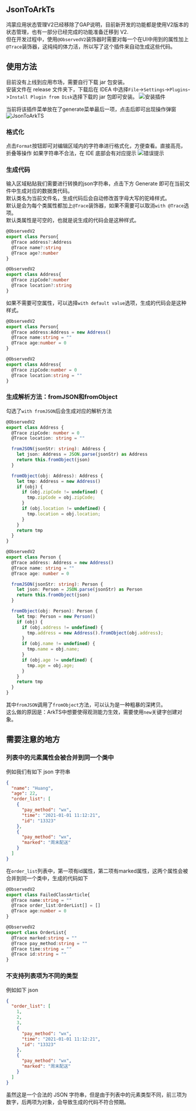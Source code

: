## JsonToArkTs

鸿蒙应用状态管理V2已经移除了GAP说明，目前新开发的功能都是使用V2版本的状态管理，也有一部分已经完成的功能准备迁移到 V2.  
但在开发过程中，使用`@ObservedV2`装饰器时需要对每一个在UI中用到的属性加上`@Trace`装饰器，这纯纯的体力活，所以写了这个插件来自动生成这些代码。

## 使用方法

目前没有上线到应用市场，需要自行下载 jar 包安装。  
安装文件在 release 文件夹下，下载后在 IDEA 中选择`File`->`Settings`->`Plugins`->`Install Plugin from Disk`选择下载的 jar 包即可安装。
![安装插件](image/install_from_disk.png)

当前将该插件菜单放在了generate菜单最后一项，点击后即可出现操作弹窗
![JsonToArkTS](image/JsonToArkTS.png)

### 格式化

点击`Format`按钮即可对编辑区域内的字符串进行格式化，方便查看。直接高亮，折叠等操作
如果字符串不合法，在 IDE 底部会有对应提示
![错误提示](image/error_notification.png)

### 生成代码

输入区域粘贴我们需要进行转换的json字符串，点击下方 Generate 即可在当前文件中生成对应的数据类代码。  
默认类名为当前文件名，生成代码后会自动修改首字母大写的驼峰样式。  
默认是会为每个类属性都加上`@Trace`装饰器，如果不需要可以取消`with @Trace`选项。  
默认类属性是可空的，也就是说生成的代码会是这种样式。 
``` ts
@ObservedV2
export class Person{
  @Trace address?:Address
  @Trace name?:string
  @Trace age?:number
}

@ObservedV2
export class Address{
  @Trace zipCode?:number
  @Trace location?:string
}
```

如果不需要可空属性，可以选择`with default value`选项，生成的代码会是这种样式。
``` ts
@ObservedV2
export class Person{
  @Trace address:Address = new Address()
  @Trace name:string = ""
  @Trace age:number = 0
}

@ObservedV2
export class Address{
  @Trace zipCode:number = 0
  @Trace location:string = ""
}
```

### 生成解析方法：fromJSON和fromObject
勾选了`with fromJSON`后会生成对应的解析方法
``` ts
@ObservedV2
export class Address {
  @Trace zipCode: number = 0
  @Trace location: string = ""

  fromJSON(jsonStr: string): Address {
    let json: Address = JSON.parse(jsonStr) as Address
    return this.fromObject(json)
  }

  fromObject(obj: Address): Address {
    let tmp: Address = new Address()
    if (obj) {
      if (obj.zipCode != undefined) {
        tmp.zipCode = obj.zipCode;
      }
      if (obj.location != undefined) {
        tmp.location = obj.location;
      }
    }
    return tmp
  }
}

@ObservedV2
export class Person {
  @Trace address: Address = new Address()
  @Trace name: string = ""
  @Trace age: number = 0

  fromJSON(jsonStr: string): Person {
    let json: Person = JSON.parse(jsonStr) as Person
    return this.fromObject(json)
  }

  fromObject(obj: Person): Person {
    let tmp: Person = new Person()
    if (obj) {
      if (obj.address != undefined) {
        tmp.address = new Address().fromObject(obj.address);
      }
      if (obj.name != undefined) {
        tmp.name = obj.name;
      }
      if (obj.age != undefined) {
        tmp.age = obj.age;
      }
    }
    return tmp
  }
}

```
其中`fromJSON`调用了`fromObject`方法，可以认为是一种粗暴的深拷贝。  
这么做的原因是：ArkTS中想要使得观测能力生效，需要使用`new`关键字创建对象。

## 需要注意的地方

### 列表中的元素属性会被合并到同一个类中
例如我们有如下 json 字符串
```json
{
  "name": "Huang",
  "age": 22,
  "order_list": [
    {
      "pay_method": "wx",
      "time": "2021-01-01 11:12:21",
      "id": "13323"
    },
    {
      "pay_method": "wx",
      "marked": "周末配送"
    }
  ]
}
```
在`order_list`列表中，第一项有id属性，第二项有marked属性，这两个属性会被合并到同一个类中，生成的代码如下
``` ts
@ObservedV2
export class FailedClassArticle{
  @Trace name:string = ""
  @Trace order_list:OrderList[] = []
  @Trace age:number = 0
}

@ObservedV2
export class OrderList{
  @Trace marked:string = ""
  @Trace pay_method:string = ""
  @Trace time:string = ""
  @Trace id:string = ""
}
```
### 不支持列表项为不同的类型
例如如下 json
```json
{
  "order_list": [
    1,
    2,
    3,
    {
      "pay_method": "wx",
      "time": "2021-01-01 11:12:21",
      "id": "13323"
    },
    {
      "pay_method": "wx",
      "marked": "周末配送"
    }
  ]
}
```
虽然这是一个合法的 JSON 字符串，但是由于列表中的元素类型不同，前三项为数字，后两项为对象，会导致生成的代码不符合预期。

